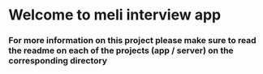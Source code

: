 # Welcome to meli interview app
### For more information on this project please make sure to read the readme on each of the projects (app / server) on the corresponding directory